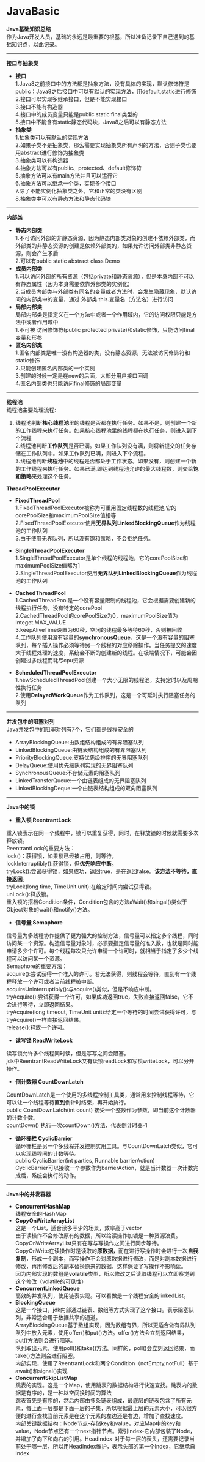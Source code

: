 # JavaBasic
**Java基础知识总结**<br>
作为Java开发人员，基础的永远是最重要的根基，所以准备记录下自己遇到的基础知识点，以此记录。

---
**接口与抽象类**<br>
* **接口**<br>
1.Java8之前接口中的方法都是抽象方法，没有具体的实现，默认修饰符是public；Java8之后接口中可以有默认的实现方法，用default,static进行修饰<br>
2.接口可以实现多继承接口，但是不能实现接口<br>
3.接口不能有构造器<br>
4.接口中的成员变量只能是public static final类型的<br>
5.接口中不能含有static静态代码块，Java8之后可以有静态方法<br>
* **抽象类**<br>
1.抽象类可以有默认的实现方法<br>
2.如果子类不是抽象类，那么需要实现抽象类所有声明的方法，否则子类也要用abstract进行修饰为抽象类<br>
3.抽象类可以有构造器<br>
4.抽象方法可以有public、protected、default修饰符<br>
5.抽象方法可以有main方法并且可以运行它<br>
6.抽象方法可以继承一个类，实现多个接口<br>
7.除了不能实例化抽象类之外，它和正常的类没有区别<br>
8.抽象类中可以有静态方法和静态代码块<br>
---

**内部类**<br>
* **静态内部类**<br>
1.不可访问外部的非静态资源，因为静态内部类对象的创建不依赖外部类，而外部类的非静态资源的创建是依赖外部类的，如果允许访问外部类非静态资源，则会产生矛盾<br>
2.可以有public static abstract class Demo
* **成员内部类**<br>
1.可以访问外部的所有资源（包括private和静态资源），但是本身内部不可以有静态属性（因为本身需要依靠外部类的实例化）<br>
2.当成员内部类与外部类有同名的变量或者方法时，会发生隐藏现象，默认访问的内部类中的变量，通过 外部类.this.变量名（方法名）进行访问<br>
* **局部内部类**<br>
局部内部类是指定义在一个方法中或者一个作用域内，它的访问权限只能是方法中或者作用域中<br>
1.不可被 访问修饰符(public protected private)和static修饰，只能访问final变量和形参
* **匿名内部类**<br>
1.匿名内部类是唯一没有构造器的类，没有静态资源，无法被访问修饰符和static修饰<br>
2.只能创建匿名内部类的一个实例<br>
3.创建的时候一定是在new的后面，大部分用户接口回调<br>
4.匿名内部类也只能访问final修饰的局部变量<br>
---

**线程池**<br>
 线程池主要处理流程:<br>
 1. 线程池判断**核心线程池**里的线程是否都在执行任务。如果不是，则创建一个新的工作线程来执行任务。如果核心线程池里的线程都在执行任务，则进入到下个流程<br>
 2.线程池判断**工作队列**是否已满。如果工作队列没有满，则将新提交的任务存储在工作队列中。如果工作队列已满，则进入下个流程。<br>
 3.线程池判断**线程池**中的线程是否都处于工作状态。如果没有，则创建一个新的工作线程来执行任务。如果已满,即达到线程池允许的最大线程数，则交给**饱和策略**来处理这个任务。<br>
 
 **ThreadPoolExecutor**<br>
 * **FixedThreadPool**<br>
 1.FixedThreadPoolExecutor被称为可重用固定线程数的线程池,它的corePoolSize和maximumPoolSize值相等<br>
 2.FixedThreadPoolExecutor使用**无界队列LinkedBlockingQueue**作为线程池的工作队列<br>
 3.由于使用无界队列，所以没有饱和策略，不会拒绝任务。<br>
 
 * **SingleThreadPoolExecutor**<br>
 1.SingleThreadPoolExecutor是单个线程的线程池，它的corePoolSize和maximumPoolSize值都为1<br>
 2.SingleThreadPoolExecutor使用**无界队列LinkedBlockingQueue**作为线程池的工作队列<br>
 
 * **CachedThreadPool**<br>
 1.CachedThreadPool是一个没有容量限制的线程池，它会根据需要创建新的线程执行任务，没有特定的corePool<br>
 2.CachedThreadPool的corePoolSize为0，maximumPoolSize值为Integet.MAX_VALUE<br>
 3.keepAliveTime设置为60秒，空闲的线程最多等待60秒，否则被回收<br>
 4.工作队列使用没有容量的**synchronousQueue**，这是一个没有容量的阻塞队列，每个插入操作必须等待另一个线程的对应移除操作。当任务提交的速度大于线程处理的速度，系统会不断的创建新的线程。在极端情况下，可能会因创建过多线程而耗尽cpu资源<br>
 
 * **ScheduledThreadPoolExecutor**<br>
 1.newScheduledThreadPool创建一个大小无限的线程池，支持定时以及周期性执行任务<br>
 2.使用**DelayedWorkQueue**作为工作队列，这是一个可延时执行阻塞任务的队列<br>
 ---
 
**并发包中的阻塞对列**<br>
Java并发包中的阻塞对列有7个，它们都是线程安全的<br>
* ArrayBlockingQueue:由数组结构组成的有界阻塞队列<br>
* LinkedBlockingQueue:由链表结构组成的有界阻塞队列<br>
* PriorityBlockingQueue:支持优先级排序的无界阻塞队列<br>
* DelayQueue:使用优先级队列实现的无界阻塞队列<br>
* SynchronousQueue:不存储元素的阻塞队列<br>
* LinkedTransferQueue:一个由链表组成的无界阻塞队列<br>
* LinkedBlockingDeque:一个由链表结构组成的双向阻塞队列<br>
---

**Java中的锁**<br>
* **重入锁 ReentrantLock** <br>

重入锁表示在同一个线程中，锁可以重复获得，同时，在释放锁的时候就需要多次释放锁。<br>
ReentrantLock的重要方法：<br>
lock()：获得锁，如果锁已经被占用，则等待。<br>
lockInterruptibly():获得锁，但**优先响应中断**。<br>
tryLock():尝试获得锁，如果成功，返回true，是在返回false。**该方法不等待，直接返回**。<br>
tryLock(long time, TimeUnit unit):在给定时间内尝试获得锁。<br>
unLock():释放锁。<br>
重入锁的搭档Condition条件，Condition包含的方法aWait()和singal()类似于Object对象的wait()和notify()方法。<br>


* **信号量 Semaphore** <br>

信号量为多线程协作提供了更为强大的控制方法，信号量可以指定多个线程，同时访问某一个资源。构造信号量对象时，必须要指定信号量的准入数，也就是同时能申请多少个许可。每个线程每次只允许申请一个许可时，就相当于指定了多少个线程可以访问某一个资源。<br>
Semaphore的重要方法：<br>
acquire():尝试获得一个准入的许可。若无法获得，则线程会等待，直到有一个线程释放一个许可或者当前线程被中断。<br>
acquireUninterruptibly():与acquire()类似，但是不响应中断。<br>
tryAcquire():尝试获得一个许可，如果成功返回true，失败直接返回false，它不会进行等待，立即返回结果。<br>
tryAcquire(long timeout, TimeUnit unit):给定一个等待的时间尝试获得许可，与tryAcquire()一样直接返回结果。<br>
release():释放一个许可。<br>


* **读写锁 ReadWriteLock** <br>

读写锁允许多个线程同时读，但是写写之间会阻塞。<br>
jdk中ReentrantReadWriteLock又有读锁readLock和写锁writeLock，可以分开操作。<br>


* **倒计数器 CountDownLatch** <br>

CountDownLatch是一个使用的多线程控制工具类，通常用来控制线程等待，它可以让一个线程等待**直到**倒计时结束，再开始执行。<br>
public CountDownLatch(int count) 接受一个整数作为参数，即当前这个计数器的计数个数。<br>
countDown() 执行一次countDown()方法，代表倒计时器-1 <br>


* **循环栅栏 CyclicBarrier** <br>
循环栅栏是另一个多线程并发控制实用工具。与CountDownLatch类似，它可以实现线程间的计数等待。<br>
public CyclicBarrier(int parties, Runnable barrierAction) <br>
CyclicBarrier可以接收一个参数作为barrierAction，就是当计数器一次计数完成后，系统会执行的动作。<br>

---

**Java中的并发容器**<br>

* **ConcurrentHashMap**<br>
线程安全的HashMap<br>
* **CopyOnWriteArrayList**<br>
这是一个List，适合读多写少的场景，效率高于vector<br>
由于读操作不会修改原有的数据，所以给读操作加锁是一种资源浪费。CopyOnWriteArrayList只有在写与写操作之间进行同步等待。<br>
CopyOnWrite在读操作时是读取的**原数据**，而在进行写操作时会进行一次**自我复制**，形成一个副本，而写操作不会对原数据进行修改，而是对副本数据进行修改，再用修改后的副本替换原来的数据，这样保证了写操作不影响读。<br>
因为内部实现的数组是**volatile**类型，所以修改之后读取线程可以立即察觉到这个修改（volatile的可见性）<br>
* **ConcurrentLinkedQueue**<br>
高效的并发队列，使用链表实现。可以看做是一个线程安全的linkedList。<br>
* **BlockingQueue**<br>
这是一个接口，jdk内部通过链表、数组等方式实现了这个接口。表示阻塞队列，非常适合用于数据共享的通道。<br>
ArrayBlockingQueue基于数组实现，因为数组有界，所以更适合做有界队列<br>
队列中放入元素，使用offer()和put()方法。offer()方法会立刻返回结果，put()方法则会进行阻塞。<br>
队列取出元素，使用poll()和take()方法。同样的，poll()会立刻返回结果，而take()方法则会进行阻塞。<br>
内部实现，使用了ReentrantLock和两个Condition（notEmpty,notFull）基于await()和signal()实现<br>
* **ConcurrentSkipListMap**<br>
跳表的实现。这是一个Map，使用跳表的数据结构进行快速查找。跳表内的数据是有序的，是一种以空间换时间的算法<br>
跳表首先是有序的，然后内部由多条链表组成，最底层的链表包含了所有元素，每上面一层都是下面一层的子集，所以根据最上层的元素大小，可以很方便的进行查找当前元素是在这个元素的左边还是右边，增加了查找速度。<br>
内部关键数据结构：Node节点-存储key和value，对应Map中的key和value，Node节点还有一个next指针节点。索引Index-它内部包装了Node，并增加了向下和向右的引用。HeadIndex-对于每一层的表头，还需要记录当前处于哪一层，所以用HeadIndex维护，表示头部的第一个Index，它继承自Index <br>





